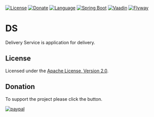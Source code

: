 [![License](https://img.shields.io/hexpm/l/plug.svg)](http://www.apache.org/licenses/LICENSE-2.0.html)
[![Donate](https://img.shields.io/badge/Donate-PayPal-green.svg)](https://www.paypal.com/cgi-bin/webscr?cmd=_s-xclick&hosted_button_id=PMQ36YX3ST6WN&source=url)
[![Language](https://img.shields.io/badge/Language-Russian-blue.svg)](README.ru-RU.md)
[![Spring Boot](https://img.shields.io/badge/-Spring%20Boot-green)](https://spring.io/projects/spring-boot)
[![Vaadin](https://img.shields.io/badge/-Vaadin-%2300b4f0)](https://vaadin.com/)
[![Flyway](https://img.shields.io/badge/-Flyway-blue)](https://flywaydb.org/)

# DS
Delivery Service is application for delivery.
## License
Licensed under the [Apache License, Version 2.0](http://www.apache.org/licenses/LICENSE-2.0).
## Donation
To support the project please click the button.

[![paypal](https://www.paypalobjects.com/en_US/i/btn/btn_donateCC_LG.gif)](https://www.paypal.com/cgi-bin/webscr?cmd=_s-xclick&hosted_button_id=PMQ36YX3ST6WN&source=url)
